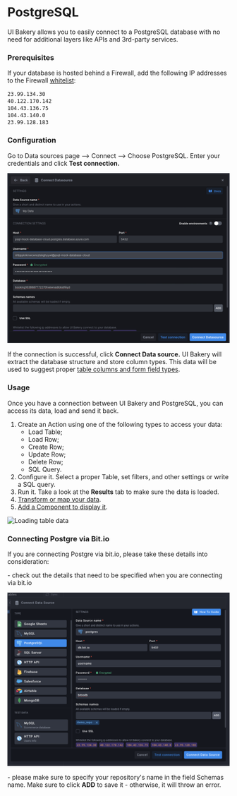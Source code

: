 # PostgreSQL

UI Bakery allows you to easily connect to a PostgreSQL database with no need for additional layers like APIs and 3rd-party services.

### Prerequisites

If your database is hosted behind a Firewall, add the following IP addresses to the Firewall [whitelist](https://docs.uibakery.io/data-sources/data-sources#whitelisting-ips):

```
23.99.134.30
40.122.170.142
104.43.136.75
104.43.140.0
23.99.128.183
```

### Configuration

Go to Data sources page –> Connect –> Choose PostgreSQL. Enter your credentials and click **Test connection.**

![How to connect PostgreSQL](<../../.gitbook/assets/Screenshot 2022-04-25 at 15.33.04.png>)

If the connection is successful, click **Connect Data source.** UI Bakery will extract the database structure and store column types. This data will be used to suggest proper [table columns and form field types](../../basics/field-types-and-types-recognition.md).

### Usage

Once you have a connection between UI Bakery and PostgreSQL, you can access its data, load and send it back.

1. Create an Action using one of the following types to access your data:
   * Load Table;
   * Load Row;
   * Create Row;
   * Update Row;
   * Delete Row;
   * SQL Query.
2. Configure it. Select a proper Table, set filters, and other settings or write a SQL query.
3. Run it. Take a look at the **Results** tab to make sure the data is loaded.
4. [Transform or map your data](../../basics/mapping-and-transforming-data.md#transforming-any-previous-step-result).
5. [Add a Component to display it](../../basics/working-with-components.md#connecting-to-data).

![Loading table data](../../.gitbook/assets/postOpt.gif)

### Connecting Postgre via Bit.io

If you are connecting Postgre via bit.io, please take these details into consideration:

\- check out the details that need to be specified when you are connecting via bit.io

![Adding Postgres connection via bit.io](<../../.gitbook/assets/Screenshot 2022-01-03 at 17.39.46.png>)

\- please make sure to specify your repository's name in the field Schemas name. Make sure to click **ADD** to save it - otherwise, it will throw an error.
